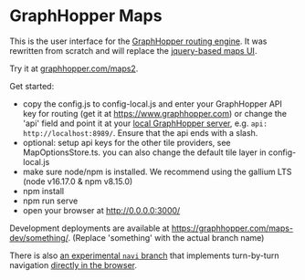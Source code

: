 # GraphHopper Maps

This is the user interface for the [GraphHopper routing engine](https://github.com/graphhopper/graphhopper). It was rewritten from scratch and will replace the [jquery-based maps UI](https://github.com/graphhopper/graphhopper#graphhopper-maps).

Try it at [graphhopper.com/maps2](https://graphhopper.com/maps2/).

Get started:

 * copy the config.js to config-local.js and enter your GraphHopper API key for routing (get it at https://www.graphhopper.com)
   or change the 'api' field and point it at your [local GraphHopper server](https://github.com/graphhopper/graphhopper), e.g. `api: http://localhost:8989/`. Ensure that the api ends with a slash.
 * optional: setup api keys for the other tile providers, see MapOptionsStore.ts. you can also change the default tile layer in config-local.js
 * make sure node/npm is installed. We recommend using the gallium LTS (node v16.17.0 & npm v8.15.0)
 * npm install
 * npm run serve
 * open your browser at http://0.0.0.0:3000/

Development deployments are available at https://graphhopper.com/maps-dev/something/. (Replace 'something' with the actual branch name) 

There is also [an experimental `navi` branch](https://github.com/graphhopper/graphhopper-maps/tree/navi) that implements turn-by-turn navigation [directly in the browser](https://navi.graphhopper.org).
